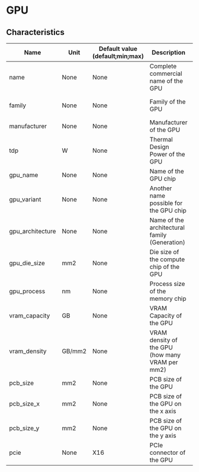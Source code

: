 
# GPU

## Characteristics

| Name             | Unit   | Default value (default;min;max) | Description                                     | Example                         |
|------------------|--------|---------------------------------|-------------------------------------------------|---------------------------------|
| name             | None   | None                            | Complete commercial name of the GPU             | NVIDIA Tesla P40                |
| family           | None   | None                            | Family of the GPU                               | Tesla Pascal (Pxx)              |
| manufacturer     | None   | None                            | Manufacturer of the GPU                         | NVIDIA                          |
| tdp              | W      | None                            | Thermal Design Power of the GPU                 | 250                             |
| gpu_name         | None   | None                            | Name of the GPU chip                            | GP102                           |
| gpu_variant      | None   | None                            | Another name possible for the GPU chip          | GP104-895-A1 (for the Tesla P4) |
| gpu_architecture | None   | None                            | Name of the architectural family (Generation)   | Pascal                          |
| gpu_die_size     | mm2    | None                            | Die size of the compute chip of the GPU         | 471.0                           |
| gpu_process      | nm     | None                            | Process size of the memory chip                 | 16                              |
| vram_capacity    | GB     | None                            | VRAM Capacity of the GPU                        | 24                              |
| vram_density     | GB/mm2 | None                            | VRAM density of the GPU (how many VRAM per mm2) | 25100000                        |
| pcb_size         | mm2    | None                            | PCB size of the GPU                             | 267.0                           |
| pcb_size_x       | mm2    | None                            | PCB size of the GPU on the x axis               | 111.0                           |
| pcb_size_y       | mm2    | None                            | PCB size of the GPU on the y axis               | 73.0 (for RTX TITAN Ada)        |
| pcie             | None   | X16                             | PCIe connector of the GPU                       | X8                              |

